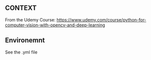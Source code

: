 ## CONTEXT

From the Udemy Course: https://www.udemy.com/course/python-for-computer-vision-with-opencv-and-deep-learning

## Environemnt

See the .yml file
